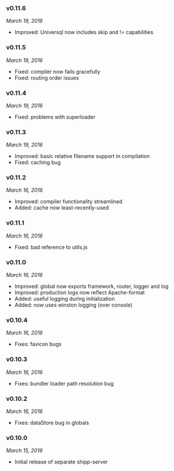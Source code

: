 ### v0.11.6
*March 19, 2016*
* Improved: Universql now includes skip and != capabilities

### v0.11.5
*March 19, 2016*
* Fixed: compiler now fails gracefully
* Fixed: routing order issues

### v0.11.4
*March 19, 2016*
* Fixed: problems with superloader

### v0.11.3
*March 19, 2016*
* Improved: basic relative filename support in compilation
* Fixed: caching bug

### v0.11.2
*March 16, 2016*
* Improved: compiler functionality streamlined
* Added: cache now least-recently-used

### v0.11.1
*March 16, 2016*
* Fixed: bad reference to utils.js

### v0.11.0
*March 16, 2016*
* Improved: global now exports framework, router, logger and log
* Improved: production logs now reflect Apache-format
* Added: useful logging during initialization
* Added: now uses winston logging (over console)

### v0.10.4
*March 16, 2016*
* Fixes: favicon bugs

### v0.10.3
*March 16, 2016*
* Fixes: bundler loader path resolution bug

### v0.10.2
*March 16, 2016*
* Fixes: dataStore bug in globals

### v0.10.0
*March 15, 2016*
* Initial release of separate shipp-server